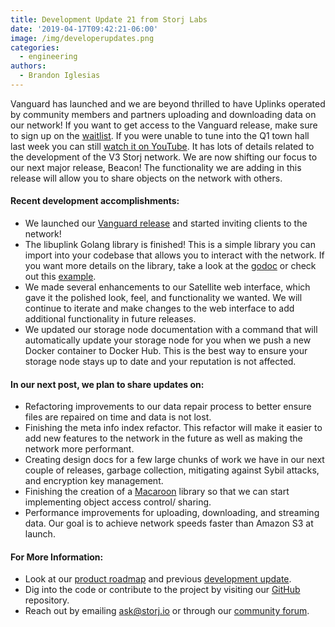```yaml
---
title: Development Update 21 from Storj Labs
date: '2019-04-17T09:42:21-06:00'
image: /img/developerupdates.png
categories:
  - engineering
authors:
  - Brandon Iglesias
---
```

Vanguard has launched and we are beyond thrilled to have Uplinks operated by community members and partners uploading and downloading data on our network! If you want to get access to the Vanguard release, make sure to sign up on the [waitlist](https://storj.io/sign-up/). If you were unable to tune into the Q1 town hall last week you can still [watch it on YouTube](https://storj.io/blog/2019/04/quarterly-update-storj-town-hall-april-2019/). It has lots of details related to the development of the V3 Storj network. We are now shifting our focus to our next major release, Beacon! The functionality we are adding in this release will allow you to share objects on the network with others.

#### Recent development accomplishments:

- We launched our [Vanguard release](https://storj.io/blog/2019/04/developers-and-v3-network-make-first-contact-with-vanguard-alpha/) and started inviting clients to the network!  
- The libuplink Golang library is finished! This is a simple library you can import into your codebase that allows you to interact with the network. If you want more details on the library, take a look at the [godoc](https://godoc.org/storj.io/storj/lib/uplink) or check out this [example](https://github.com/storj/storj/pull/1749/files).  
- We made several enhancements to our Satellite web interface, which gave it the polished look, feel, and functionality we wanted. We will continue to iterate and make changes to the web interface to add additional functionality in future releases.  
- We updated our storage node documentation with a command that will automatically update your storage node for you when we push a new Docker container to Docker Hub. This is the best way to ensure your storage node stays up to date and your reputation is not affected.    

#### In our next post, we plan to share updates on:

- Refactoring improvements to our data repair process to better ensure files are repaired on time and data is not lost. 
- Finishing the meta info index refactor. This refactor will make it easier to add new features to the network in the future as well as making the network more performant.  
- Creating design docs for a few large chunks of work we have in our next couple of releases, garbage collection, mitigating against Sybil attacks, and encryption key management.  
- Finishing the creation of a [Macaroon](https://ai.google/research/pubs/pub41892) library so that we can start implementing object access control/ sharing.  
- Performance improvements for uploading, downloading, and streaming data. Our goal is to achieve network speeds faster than Amazon S3 at launch. 
  

#### For More Information: 

- Look at our [product roadmap](https://storjlabs.aha.io/published/01ee405b4bd8d14208c5256d70d73a38?page=1) and previous [development update](https://storj.io/blog/2019/04/development-update-20-from-storj-labs/).  
- Dig into the code or contribute to the project by visiting our [GitHub](https://github.com/storj/storj) repository.  
- Reach out by emailing [ask@storj.io](mailto:ask@storj.io) or through our [community forum](https://community.storj.io/).
